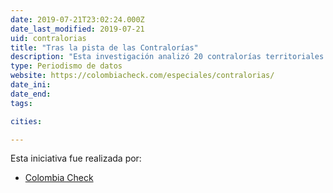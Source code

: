 ```yaml
---
date: 2019-07-21T23:02:24.000Z
date_last_modified: 2019-07-21
uid: contralorias
title: "Tras la pista de las Contralorías"
description: "Esta investigación analizó 20 contralorías territoriales y encontró que 16 tienen cercanía con sus vigilados, sea por amistad, carrera política y hasta por relaciones familiares."
type: Periodismo de datos
website: https://colombiacheck.com/especiales/contralorias/
date_ini: 
date_end: 
tags:

cities: 

---
```


Esta iniciativa fue realizada por:

- [Colombia Check](/organizaciones/colombia-check)
